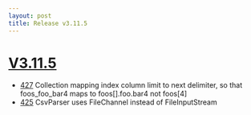 ```yaml
---
layout: post
title: Release v3.11.5
---
```


# [V3.11.5](https://github.com/arnaudroger/SimpleFlatMapper/issues?q=milestone%3A3.11.5)

* [427](https://github.com/arnaudroger/SimpleFlatMapper/issues/431) Collection mapping index column limit to next delimiter, so that foos_foo_bar4 maps to foos[].foo.bar4 not foos[4]
* [425](https://github.com/arnaudroger/SimpleFlatMapper/issues/425) CsvParser uses FileChannel instead of FileInputStream 

